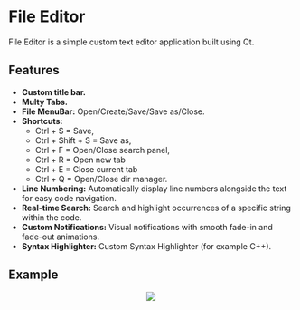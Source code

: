 # File Editor

File Editor is a simple custom text editor application built using Qt.

## Features
- **Custom title bar.**
- **Multy Tabs.**
- **File MenuBar:** Open/Create/Save/Save as/Close.
- **Shortcuts:**
  - Ctrl + S = Save,
  - Ctrl + Shift + S = Save as,
  - Ctrl + F = Open/Close search panel,
  - Ctrl + R = Open new tab
  - Ctrl + E = Close current tab
  - Ctrl + Q = Open/Close dir manager.
- **Line Numbering:** Automatically display line numbers alongside the text for easy code navigation.
- **Real-time Search:** Search and highlight occurrences of a specific string within the code.
- **Custom Notifications:** Visual notifications with smooth fade-in and fade-out animations.
- **Syntax Highlighter:** Custom Syntax Highlighter (for example C++).

## Example

<div align="center">
  <img src="https://github.com/user-attachments/assets/6faa10c4-8d90-4160-b969-2aee3ba842cb"/>
<div/>
